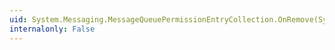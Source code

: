 ```yaml
---
uid: System.Messaging.MessageQueuePermissionEntryCollection.OnRemove(System.Int32,System.Object)
internalonly: False
---
```

